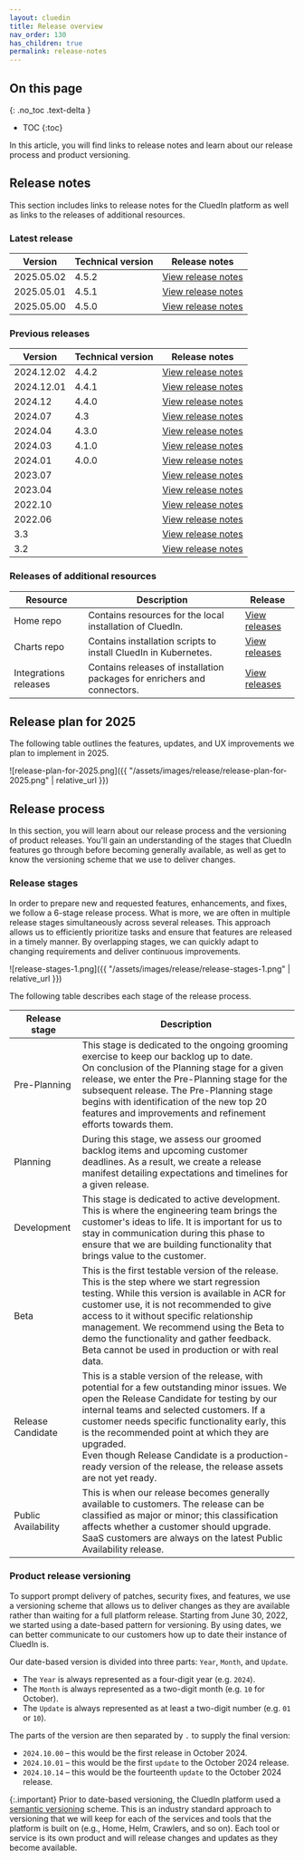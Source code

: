```yaml
---
layout: cluedin
title: Release overview
nav_order: 130
has_children: true
permalink: release-notes
---
```

## On this page
{: .no_toc .text-delta }
- TOC
{:toc}

In this article, you will find links to release notes and learn about our release process and product versioning.

## Release notes

This section includes links to release notes for the CluedIn platform as well as links to the releases of additional resources.

### Latest release

| Version | Technical version | Release notes |
|--|--|--|
| 2025.05.02 | 4.5.2 | [View release notes](https://cluedin-io.github.io/Releases/2025.05/2025.05.02) |
| 2025.05.01 | 4.5.1 | [View release notes](https://cluedin-io.github.io/Releases/2025.05/2025.05.01) |
| 2025.05.00 | 4.5.0 | [View release notes](https://cluedin-io.github.io/Releases/2025.05/2025.05.00) |

### Previous releases

| Version | Technical version | Release notes |
|--|--|--|
| 2024.12.02 | 4.4.2 | [View release notes](https://cluedin-io.github.io/Releases/2024.12/2024.12.02) |
| 2024.12.01 | 4.4.1 | [View release notes](https://cluedin-io.github.io/Releases/2024.12/2024.12.01) |
| 2024.12 | 4.4.0 | [View release notes](https://cluedin-io.github.io/Releases/2024.12/2024.12.00) |
| 2024.07 | 4.3 | [View release notes](https://cluedin-io.github.io/Releases/2024.07/2024.07.00) |
| 2024.04 | 4.3.0 | [View release notes](https://cluedin-io.github.io/Releases/2024.04/2024.04.00) |
| 2024.03 | 4.1.0 | [View release notes](https://cluedin-io.github.io/Releases/2024.03/2024.03.00) |
| 2024.01 | 4.0.0 | [View release notes](https://cluedin-io.github.io/Releases/2024.01/2024.01.00) |
| 2023.07 |  | [View release notes](https://cluedin-io.github.io/Releases/2023.07/2023.07.02) |
| 2023.04 |  | [View release notes](https://cluedin-io.github.io/Releases/2023.04/2023.04.01) |
| 2022.10 |  | [View release notes](https://cluedin-io.github.io/Releases/2022.10/2022.10.00) |
| 2022.06 |  | [View release notes](https://cluedin-io.github.io/Releases/2022.06/2022.06.00) |
| 3.3 |  | [View release notes](https://cluedin-io.github.io/Releases/3.3/3.3.2) |
| 3.2 |  | [View release notes](https://cluedin-io.github.io/Releases/3.2/3.2.5) |

### Releases of additional resources

| Resource | Description | Release |
|--|--|--|
| Home repo | Contains resources for the local installation of CluedIn. | [View releases](https://github.com/CluedIn-io/Home/releases) |
| Charts repo | Contains installation scripts to install CluedIn in Kubernetes. | [View releases](https://github.com/CluedIn-io/Charts/releases) |
| Integrations releases | Contains releases of installation packages for enrichers and connectors. | [View releases](https://cluedin-io.github.io/Releases/integrations) |

## Release plan for 2025

The following table outlines the features, updates, and UX improvements we plan to implement in 2025.

![release-plan-for-2025.png]({{ "/assets/images/release/release-plan-for-2025.png" | relative_url }})

## Release process

In this section, you will learn about our release process and the versioning of product releases. You'll gain an understanding of the stages that CluedIn features go through before becoming generally available, as well as get to know the versioning scheme that we use to deliver changes.

### Release stages
 
In order to prepare new and requested features, enhancements, and fixes, we follow a 6-stage release process. What is more, we are often in multiple release stages simultaneously across several releases. This approach allows us to efficiently prioritize tasks and ensure that features are released in a timely manner. By overlapping stages, we can quickly adapt to changing requirements and deliver continuous improvements. 

![release-stages-1.png]({{ "/assets/images/release/release-stages-1.png" | relative_url }})

The following table describes each stage of the release process.

| Release stage | Description |
|--|--|
| Pre-Planning | This stage is dedicated to the ongoing grooming exercise to keep our backlog up to date.<br>On conclusion of the Planning stage for a given release, we enter the Pre-Planning stage for the subsequent release. The Pre-Planning stage begins with identification of the new top 20 features and improvements and refinement efforts towards them. |
| Planning | During this stage, we assess our groomed backlog items and upcoming customer deadlines. As a result, we create a release manifest detailing expectations and timelines for a given release. |
| Development | This stage is dedicated to active development. This is where the engineering team brings the customer's ideas to life. It is important for us to stay in communication during this phase to ensure that we are building functionality that brings value to the customer. |
| Beta | This is the first testable version of the release. This is the step where we start regression testing. While this version is available in ACR for customer use, it is not recommended to give access to it without specific relationship management. We recommend using the Beta to demo the functionality and gather feedback.<br>Beta cannot be used in production or with real data. |
| Release Candidate | This is a stable version of the release, with potential for a few outstanding minor issues. We open the Release Candidate for testing by our internal teams and selected customers. If a customer needs specific functionality early, this is the recommended point at which they are upgraded.<br>Even though Release Candidate is a production-ready version of the release, the release assets are not yet ready. |
| Public Availability | This is when our release becomes generally available to customers. The release can be classified as major or minor; this classification affects whether a customer should upgrade. SaaS customers are always on the latest Public Availability release. |

### Product release versioning

To support prompt delivery of patches, security fixes, and features, we use a versioning scheme that allows us to deliver changes as they are available rather than waiting for a full platform release. Starting from June 30, 2022, we started using a date-based pattern for versioning. By using dates, we can better communicate to our customers how up to date their instance of CluedIn is.

Our date-based version is divided into three parts: `Year`, `Month`, and `Update`.

- The `Year` is always represented as a four-digit year (e.g. `2024`).
- The `Month` is always represented as a two-digit month (e.g. `10` for October).
- The `Update` is always represented as at least a two-digit number (e.g. `01` or `10`).

The parts of the version are then separated by `.` to supply the final version:

- `2024.10.00` – this would be the first release in October 2024.
- `2024.10.01` – this would be the first `update` to the October 2024 release.
- `2024.10.14` – this would be the fourteenth `update` to the October 2024 release.

{:.important}
Prior to date-based versioning, the CluedIn platform used a [semantic versioning](https://semver.org/) scheme. This is an industry standard approach to versioning that we will keep for each of the services and tools that the platform is built on (e.g., Home, Helm, Crawlers, and so on). Each tool or service is its own product and will release changes and updates as they become available.
